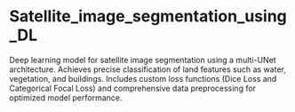 # Satellite_image_segmentation_using_DL
Deep learning model for satellite image segmentation using a multi-UNet architecture. Achieves precise classification of land features such as water, vegetation, and buildings. Includes custom loss functions (Dice Loss and Categorical Focal Loss) and comprehensive data preprocessing for optimized model performance.
